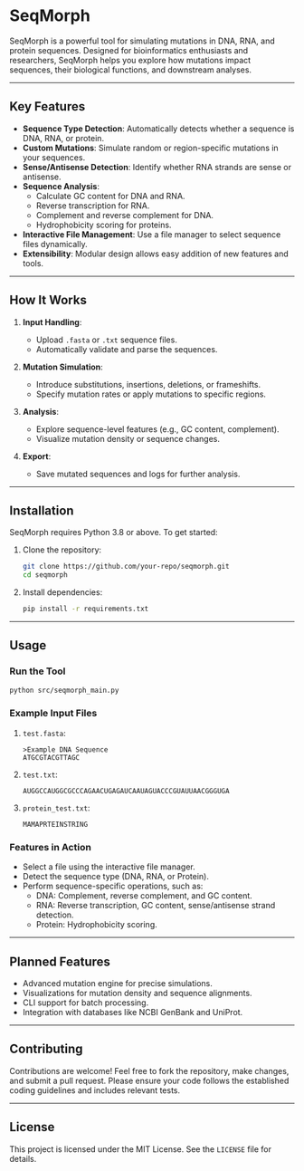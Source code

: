 
# SeqMorph

SeqMorph is a powerful tool for simulating mutations in DNA, RNA, and protein sequences. Designed for bioinformatics enthusiasts and researchers, SeqMorph helps you explore how mutations impact sequences, their biological functions, and downstream analyses.

---

## **Key Features**

- **Sequence Type Detection**: Automatically detects whether a sequence is DNA, RNA, or protein.
- **Custom Mutations**: Simulate random or region-specific mutations in your sequences.
- **Sense/Antisense Detection**: Identify whether RNA strands are sense or antisense.
- **Sequence Analysis**:
  - Calculate GC content for DNA and RNA.
  - Reverse transcription for RNA.
  - Complement and reverse complement for DNA.
  - Hydrophobicity scoring for proteins.
- **Interactive File Management**: Use a file manager to select sequence files dynamically.
- **Extensibility**: Modular design allows easy addition of new features and tools.

---

## **How It Works**

1. **Input Handling**:
   - Upload `.fasta` or `.txt` sequence files.
   - Automatically validate and parse the sequences.

2. **Mutation Simulation**:
   - Introduce substitutions, insertions, deletions, or frameshifts.
   - Specify mutation rates or apply mutations to specific regions.

3. **Analysis**:
   - Explore sequence-level features (e.g., GC content, complement).
   - Visualize mutation density or sequence changes.

4. **Export**:
   - Save mutated sequences and logs for further analysis.

---

## **Installation**

SeqMorph requires Python 3.8 or above. To get started:

1. Clone the repository:
   ```bash
   git clone https://github.com/your-repo/seqmorph.git
   cd seqmorph
   ```
2. Install dependencies:
   ```bash
   pip install -r requirements.txt
   ```

---

## **Usage**

### **Run the Tool**
```bash
python src/seqmorph_main.py
```

### **Example Input Files**
1. `test.fasta`:
   ```
   >Example DNA Sequence
   ATGCGTACGTTAGC
   ```
2. `test.txt`:
   ```
   AUGGCCAUGGCGCCCAGAACUGAGAUCAAUAGUACCCGUAUUAACGGGUGA
   ```
3. `protein_test.txt`:
   ```
   MAMAPRTEINSTRING
   ```

### **Features in Action**
- Select a file using the interactive file manager.
- Detect the sequence type (DNA, RNA, or Protein).
- Perform sequence-specific operations, such as:
  - DNA: Complement, reverse complement, and GC content.
  - RNA: Reverse transcription, GC content, sense/antisense strand detection.
  - Protein: Hydrophobicity scoring.

---

## **Planned Features**

- Advanced mutation engine for precise simulations.
- Visualizations for mutation density and sequence alignments.
- CLI support for batch processing.
- Integration with databases like NCBI GenBank and UniProt.

---

## **Contributing**

Contributions are welcome! Feel free to fork the repository, make changes, and submit a pull request. Please ensure your code follows the established coding guidelines and includes relevant tests.

---

## **License**

This project is licensed under the MIT License. See the `LICENSE` file for details.
